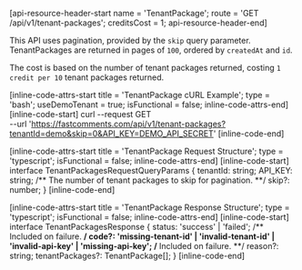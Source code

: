 [api-resource-header-start name = 'TenantPackage'; route = 'GET /api/v1/tenant-packages'; creditsCost = 1; api-resource-header-end]

This API uses pagination, provided by the `skip` query parameter. TenantPackages are returned in pages of `100`, ordered by `createdAt` and `id`.

The cost is based on the number of tenant packages returned, costing `1 credit per 10` tenant packages returned.

[inline-code-attrs-start title = 'TenantPackage cURL Example'; type = 'bash'; useDemoTenant = true; isFunctional = false; inline-code-attrs-end]
[inline-code-start]
curl --request GET \
  --url 'https://fastcomments.com/api/v1/tenant-packages?tenantId=demo&skip=0&API_KEY=DEMO_API_SECRET'
[inline-code-end]

[inline-code-attrs-start title = 'TenantPackage Request Structure'; type = 'typescript'; isFunctional = false; inline-code-attrs-end]
[inline-code-start]
interface TenantPackagesRequestQueryParams {
    tenantId: string;
    API_KEY: string;
    /** The number of tenant packages to skip for pagination. **/
    skip?: number;
}
[inline-code-end]

[inline-code-attrs-start title = 'TenantPackage Response Structure'; type = 'typescript'; isFunctional = false; inline-code-attrs-end]
[inline-code-start]
interface TenantPackagesResponse {
    status: 'success' | 'failed';
    /** Included on failure. **/
    code?: 'missing-tenant-id' | 'invalid-tenant-id' | 'invalid-api-key' | 'missing-api-key';
    /** Included on failure. **/
    reason?: string;
    tenantPackages?: TenantPackage[];
}
[inline-code-end]
